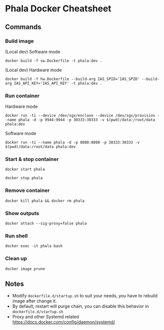Phala Docker Cheatsheet
====

## Commands

### Build image

(Local dev) Software mode

`docker build -f sw.Dockerfile -t phala:dev .`

(Local dev) Hardware mode

`docker build -f hw.Dockerfile --build-arg IAS_SPID='IAS_SPID' --build-arg IAS_API_KEY='IAS_API_KEY' -t phala:dev .`

### Run container

Hardware mode

`docker run -ti --device /dev/sgx/enclave --device /dev/sgx/provision --name phala -d -p 9944:9944 -p 30333:30333 -v $(pwd)/data:/root/data phala:dev`

Software mode

`docker run -ti --name phala -d -p 8080:8080 -p 30333:30333 -v $(pwd)/data:/root/data phala:dev`

### Start & stop container

`docker start phala`

`docker stop phala`

### Remove container

`docker kill phala && docker rm phala`

### Show outputs

`docker attach --sig-proxy=false phala`

### Run shell

`docker exec -it phala bash`

### Clean up

`docker image prune`

## Notes

- Modify `dockerfile.d/startup.sh` to suit your needs, you have to rebuild image after change it.
- By default, restart will purge chain, you can disable this behavior in `dockerfile.d/startup.sh`
- Proxy and other Systemd related <https://docs.docker.com/config/daemon/systemd/>
